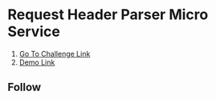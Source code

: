 # Request Header Parser Micro Service

1. [Go To Challenge Link](https://www.freecodecamp.org/challenges/request-header-parser-microservice)
2. [Demo Link](https://parse-my-request.glitch.me/)


## Follow 

